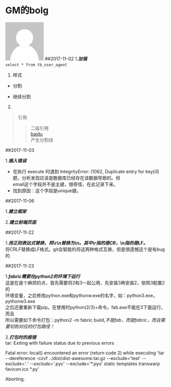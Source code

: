 # GM的bolg
![Title img](./www/static/img/user.png)
##2017-11-02
1.***加强***  
`select * from tb_user_agent`

1. 样式
- 分割
* 继续分割
2.
>引用
>>二级引用  
[baidu](http://www.baidu.com)  
产生分割线


##2017-11-03

1.***插入错误***  
- 在执行 execute 时遇到 IntegrityError: (1062, Duplicate entry for key)问题，分析发现应该是数据库已经存在该数据导致的。但  
email这个字段并不是主键，很奇怪，在此记录下来。
- 找到原因：这个字段是unique键。


##2017-11-06  

1.***建立框架***

2.***建立前端页面***

##2017-11-22  

1.***用正则表达式替换，将\r\n替换为\n。其中\r指的是CR，\n指的是LF。***  
将CRLF替换成LF格式。git会智能的将这两种格式互换，但是很遗憾这个是有bug的  

##2017-11-23  

1.***fabric需要在python2的环境下运行***  
这是在是个麻烦的点，首先需要将2和3一起公用，先安装3再安装2，依照3配置2的  
环境变量，之后修改python.exe和pythonw.exe的名字，如：python3.exe，pythonw3.exe  
之后还要重新下载pip。在使用时python(2/3)+命令。fab.exe不能在3下面运行，而且  
所以需要如下命令打包：python2 -m fabric build,*不是fab，而是fabric，而且需要切到对应的打包路径！*  

2.***打包时的报错***  
tar: Exiting with failure status due to previous errors

Fatal error: local() encountered an error (return code 2) 
while executing 'tar --dereference -czvf ../dist/dist-awesome.tar.gz --exclude='test' --exclude='.*' --exclude='*.pyc' --exclude='*.pyo' static templates transwarp favicon.ico *.py'

Aborting.

